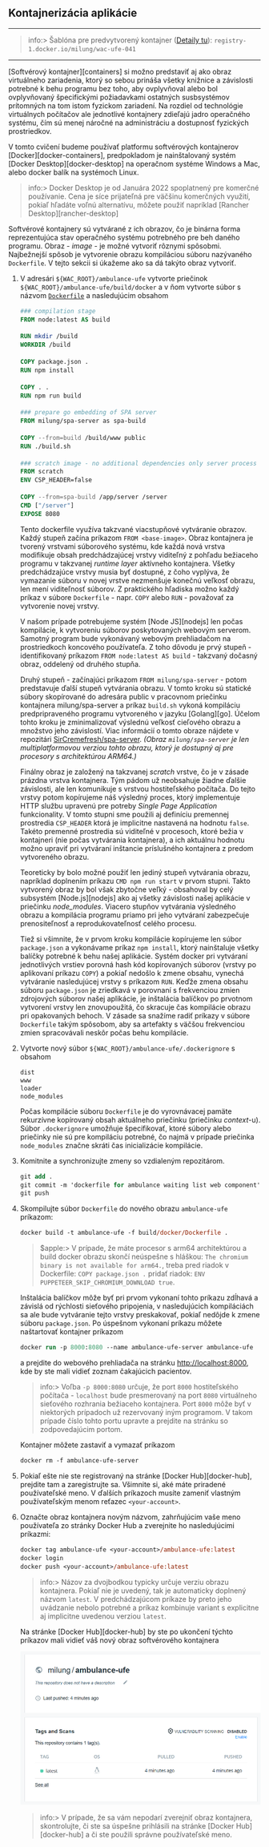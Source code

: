 ## Kontajnerizácia aplikácie

---

>info:>
Šablóna pre predvytvorený kontajner ([Detaily tu](../99.Problems-Resolutions/01.development-containers.md)):
`registry-1.docker.io/milung/wac-ufe-041`

---

[Softvérový kontajner][containers] si možno predstaviť aj ako obraz virtuálneho zariadenia, ktorý so sebou prináša všetky knižnice a závislosti potrebné k behu programu bez toho, aby ovplyvňoval alebo bol ovplyvňovaný špecifickými požiadavkami ostatných susbsystémov prítomných na tom istom fyzickom zariadení. Na rozdiel od technológie virtuálnych počítačov ale jednotlivé kontajnery zdieľajú jadro operačného systému, čím sú menej náročné na administráciu a dostupnosť fyzických prostriedkov.

V tomto cvičení budeme používať platformu softvérových kontajnerov [Docker][docker-containers], predpokladom je nainštalovaný systém [Docker Desktop][docker-desktop] na operačnom systéme Windows a Mac, alebo docker balík na systémoch Linux.

>info:> Docker Desktop je od Januára 2022 spoplatnený pre komerčné používanie. Cena je síce prijateľná pre väčšinu komerčných využití, pokiaľ hľadáte voľnú alternatívu, môžete použiť napríklad [Rancher Desktop][rancher-desktop]

Softvérové kontajnery sú vytvárané z ich obrazov, čo je binárna forma reprezentujúca stav operačného systému potrebného pre beh daného programu. Obraz - _image_ -  je možné vytvoriť rôznymi spôsobmi. Najbežnejší spôsob je vytvorenie obrazu kompiláciou súboru nazývaného `Dockerfile`. V tejto sekcii si úkažeme ako sa dá takýto obraz vytvoriť.

1. V adresári `${WAC_ROOT}/ambulance-ufe` vytvorte priečinok `${WAC_ROOT}/ambulance-ufe/build/docker` a v ňom vytvorte súbor s názvom [`Dockerfile`](https://docs.docker.com/engine/reference/builder/) a nasledujúcim obsahom

   ```dockerfile
   ### compilation stage
   FROM node:latest AS build
 
   RUN mkdir /build
   WORKDIR /build
   
   COPY package.json .
   RUN npm install 
 
   COPY . .
   RUN npm run build
 
   ### prepare go embedding of SPA server 
   FROM milung/spa-server as spa-build 

   COPY --from=build /build/www public
   RUN ./build.sh

   ### scratch image - no additional dependencies only server process
   FROM scratch
   ENV CSP_HEADER=false

   COPY --from=spa-build /app/server /server
   CMD ["/server"]
   EXPOSE 8080
   ```

   Tento dockerfile využíva takzvané viacstupňové vytváranie obrazov. Každý stupeň začína príkazom  `FROM <base-image>`. Obraz kontajnera je tvorený vrstvami súborového systému, kde každá nová  vrstva modifikuje obsah predchádzajúcej vrstvy viditeľný z pohľadu bežiaceho programu v takzvanej  _runtime layer_ aktívneho kontajnera. Všetky predchádzajúce vrstvy musia byť dostupné, z čoho  vyplýva, že vymazanie súboru v novej vrstve nezmenšuje konečnú veľkosť obrazu, len mení  viditeľnosť súborov. Z praktického hľadiska možno každý príkaz v súbore `Dockerfile` - napr.  `COPY` alebo `RUN` - považovať za vytvorenie novej vrstvy.

   V našom prípade potrebujeme systém [Node JS][nodejs] len počas kompilácie, k vytvoreniu súborov poskytovaných webovým serverom. Samotný program bude vykonávaný webovým  prehliadačom na prostriedkoch koncového používateľa. Z toho dôvodu je prvý stupeň - identifikovaný  príkazom `FROM node:latest AS build` - takzvaný dočasný obraz, oddelený od druhého stupňa.

   Druhý stupeň - začínajúci príkazom `FROM milung/spa-server` - potom predstavuje ďalší stupeň vytvárania obrazu. V tomto kroku sú statické súbory skopírované do adresára public v pracovnom priečinku kontajnera milung/spa-server a príkaz `build.sh` vykoná kompiláciu predpripraveného programu vytvoreného v jazyku [Golang][go]. Účelom tohto kroku je zminimalizovať výslednú veľkosť cieľového obrazu a množstvo jeho závislostí. Viac informácií o tomto obraze nájdete v repozitári [SirCremefresh/spa-server](https://github.com/SirCremefresh/spa-server). _(Obraz `milung/spa-server` je len multiplatformovou verziou tohto obrazu, ktorý je dostupný aj pre procesory s architektúrou ARM64.)_

   Finálny obraz je založený na takzvanej _scratch_ vrstve, čo je v zásade prázdna vrstva kontajnera. Tým pádom už neobsahuje žiadne ďalšie závislosti, ale len komunikuje s vrstvou hostiteľského počítača. Do tejto vrstvy potom kopírujeme náš výsledný proces, ktorý implementuje HTTP službu upravenú pre potreby _Single Page Application_ funkcionality. V tomto stupni sme použili aj definíciu premennej prostredia `CSP_HEADER` ktorá je implicitne nastavená na hodnotu `false`. Takéto premenné prostredia sú viditeľné v procesoch, ktoré bežia v kontajneri (nie počas vytvárania kontajnera), a ich aktuálnu hodnotu možno upraviť pri vytváraní inštancie príslušného kontajnera z predom vytvoreného obrazu.

   Teoreticky by bolo možné použiť len jediný stupeň vytvárania obrazu, napríklad doplnením príkazu `CMD npm run start` v prvom stupni. Takto vytvorený obraz by bol však zbytočne veľký - obsahoval by celý subsystém [Node.js][nodejs] ako aj všetky závislosti našej aplikácie v priečinku _node_modules_. Viacero stupňov vytvárania výsledného obrazu a kompilácia programu priamo pri jeho vytváraní zabezpečuje prenositeľnosť a reprodukovateľnosť celého procesu.

   Tiež si všimnite, že v prvom kroku kompilácie kopírujeme len súbor `package.json` a vykonávame  príkaz `npm install`, ktorý nainštaluje všetky balíčky potrebné k behu našej aplikácie. Systém  docker pri vytváraní jednotlivých vrstiev porovná hash kód kopírovaných súborov (vrstvy po  aplikovaní príkazu `COPY`) a pokiaľ nedošlo k zmene obsahu, vynechá vytváranie nasledujúcej vrstvy  s príkazom `RUN`. Keďže zmena obsahu súboru `package.json` je zriedkavá v porovnaní s frekvenciou  zmien zdrojových súborov našej aplikácie, je inštalácia balíčkov po prvotnom vytvorení vrstvy len  znovupoužitá, čo skracuje čas kompilácie obrazu pri opakovaných behoch. V zásade sa snažíme radiť  príkazy v súbore `Dockerfile` takým spôsobom, aby sa artefakty s väčšou frekvenciou zmien spracovávali neskôr počas behu kompilácie.

2. Vytvorte nový súbor `${WAC_ROOT}/ambulance-ufe/.dockerignore` s obsahom

   ```plain
   dist
   www
   loader
   node_modules
   ```

    Počas kompilácie súboru `Dockerfile` je do vyrovnávacej pamäte rekurzívne kopírovaný obsah aktuálneho priečinku (priečinku _context_-u). Súbor `.dockerignore` umožňuje  špecifikovať, ktoré súbory alebo priečinky nie sú pre kompiláciu potrebné, čo  najmä v prípade priečinka `node_modules` značne skráti čas inicializácie kompilácie.

3. Komitnite a synchronizujte zmeny so vzdialeným repozitárom.

    ```ps
    git add .
    git commit -m 'dockerfile for ambulance waiting list web component'
    git push
    ```

4. Skompilujte súbor `Dockerfile` do nového obrazu `ambulance-ufe` príkazom:

   ```ps
   docker build -t ambulance-ufe -f build/docker/Dockerfile .
   ```

   >$apple:> V prípade, že máte procesor s arm64 architektúrou a build docker obrazu skončí neúspešne s hláškou: `The chromium binary is not available for arm64.`, treba pred riadok v  Dockerfile: `COPY package.json .` pridať riadok: `ENV PUPPETEER_SKIP_CHROMIUM_DOWNLOAD true`.

   Inštalácia balíčkov môže byť pri prvom vykonaní tohto príkazu zdĺhavá a závislá od rýchlosti  sieťového pripojenia, v nasledujúcich kompiláciách sa ale bude vytváranie tejto vrstvy  preskakovať, pokiaľ nedôjde k zmene súboru `package.json`. Po úspešnom vykonaní príkazu môžete  naštartovať kontajner príkazom

   ```ps
   docker run -p 8000:8080 --name ambulance-ufe-server ambulance-ufe
   ```

   a prejdite do webového prehliadača na stránku [http://localhost:8000](http://localhost:8000), kde  by ste mali vidieť zoznam čakajúcich pacientov.

   >info:> Voľba `-p 8000:8080` určuje, že port `8000` hostiteľského počítača - `localhost` bude presmerovaný  na port `8080` virtuálneho sieťového rozhrania bežiaceho kontajnera. Port `8000` môže byť v  niektorých prípadoch už rezervovaný iným programom. V takom prípade číslo tohto portu upravte a  prejdite na stránku so zodpovedajúcim portom.

    Kontajner môžete zastaviť a vymazať príkazom

    ```ps
    docker rm -f ambulance-ufe-server
    ```

5. Pokiaľ ešte nie ste registrovaný na stránke [Docker Hub][docker-hub], prejdite tam a zaregistrujte sa. Všimnite si, aké máte priradené používateľské meno. V ďalších príkazoch musíte zameniť vlastným používateľským menom reťazec `<your-account>`.

6. Označte obraz kontajnera novým názvom, zahrňujúcim vaše meno používateľa zo stránky Docker Hub a zverejnite ho nasledujúcimi príkazmi:

    ```ps
    docker tag ambulance-ufe <your-account>/ambulance-ufe:latest
    docker login
    docker push <your-account>/ambulance-ufe:latest
    ```

    >info:> Názov za dvojbodkou typicky určuje verziu obrazu kontajnera. Pokiaľ nie je uvedený, tak je  automaticky doplnený názvom `latest`. V predchádzajúcom príkaze by preto jeho uvádzanie nebolo  potrebné a príkaz kombinuje variant s explicitne aj implicitne uvedenou verziou `latest`.

    Na stránke [Docker Hub][docker-hub] by ste po ukončení týchto príkazov mali vidieť  váš nový obraz softvérového kontajnera

    ![Zverejnený obraz kontajnera](./img/041-01-novy-kontajner.png)

    >info:> V prípade, že sa vám nepodarí zverejniť obraz kontajnera, skontrolujte, či ste sa  úspešne prihlásili na stránke [Docker Hub][docker-hub] a či ste použili správne používateľské meno.
